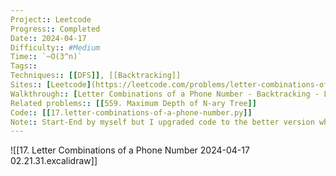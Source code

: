 ```yaml
---
Project:: Leetcode
Progress:: Completed
Date:: 2024-04-17
Difficulty:: #Medium 
Time:: `~O(3^n)`
Tags:: 
Techniques:: [[DFS]], [[Backtracking]]
Sites:: [Leetcode](https://leetcode.com/problems/letter-combinations-of-a-phone-number/description/)
Walkthrough:: [Letter Combinations of a Phone Number - Backtracking - Leetcode 17 - YouTube](https://www.youtube.com/watch?v=0snEunUacZY)
Related problems:: [[559. Maximum Depth of N-ary Tree]]
Code:: [[17.letter-combinations-of-a-phone-number.py]]
Note:: Start-End by myself but I upgraded code to the better version which is adapted from Neetcode for easier reading. The way of concept is still the same [[DFS]] + [[Backtracking]]
---
```


![[17. Letter Combinations of a Phone Number 2024-04-17 02.21.31.excalidraw]]

